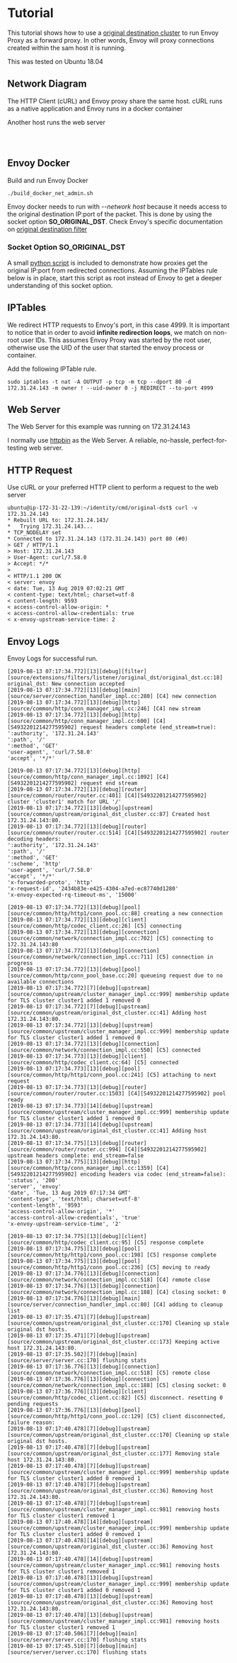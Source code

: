 # Tutorial

This tutorial shows how to use a [original destination cluster](https://www.envoyproxy.io/docs/envoy/latest/intro/arch_overview/upstream/service_discovery#arch-overview-service-discovery-types-original-destination) to run Envoy Proxy as a forward proxy. In other words, Envoy will proxy connections created within the sam host it is running.

This was tested on Ubuntu 18.04


## Network Diagram

The HTTP Client (cURL) and Envoy proxy share the same host. cURL runs as a native application and Envoy runs in a  docker container

Another host runs the web server

```

                                                               
```

## Envoy Docker

Build and run Envoy Docker

```
./build_docker_net_admin.sh
```

Envoy docker needs to run with *--network host* because it needs access to the original destination IP:port of the packet. This is done by using the socket option **SO_ORIGINAL_DST**. Check Envoy's specific documentation on [original destination filter](https://www.envoyproxy.io/docs/envoy/latest/configuration/listener_filters/original_dst_filter)


### Socket Option SO_ORIGINAL_DST

A small [python script](./original_destination.py) is included to demonstrate how proxies get the original IP:port from redirected connections. Assuming the IPTables rule below is in place, start this script as root instead of Envoy to get a deeper understanding of this socket option.

## IPTables

We redirect HTTP requests to Envoy's port, in this case 4999. It is important to notice that in order to avoid **infinite redirection loops**, we match on non-root user IDs. This assumes Envoy Proxy was started by the root user, otherwise use the UID of the user that started the envoy process or container.

Add the following IPTable rule. 

```
sudo iptables -t nat -A OUTPUT -p tcp -m tcp --dport 80 -d  172.31.24.143 -m owner ! --uid-owner 0 -j REDIRECT --to-port 4999
```

## Web Server

The Web Server for this example was running on 172.31.24.143

I normally use [httpbin](http://httpbin.org/) as the Web Server. A reliable, no-hassle, perfect-for-testing web server.

## HTTP Request

Use cURL or your preferred HTTP client to perform a request to the web server

```
ubuntu@ip-172-31-22-139:~/identity/cmd/original-dst$ curl -v 172.31.24.143
* Rebuilt URL to: 172.31.24.143/
*   Trying 172.31.24.143...
* TCP_NODELAY set
* Connected to 172.31.24.143 (172.31.24.143) port 80 (#0)
> GET / HTTP/1.1
> Host: 172.31.24.143
> User-Agent: curl/7.58.0
> Accept: */*
>
< HTTP/1.1 200 OK
< server: envoy
< date: Tue, 13 Aug 2019 07:02:21 GMT
< content-type: text/html; charset=utf-8
< content-length: 9593
< access-control-allow-origin: *
< access-control-allow-credentials: true
< x-envoy-upstream-service-time: 2
```
## Envoy Logs

Envoy Logs for successful run.

```
[2019-08-13 07:17:34.772][13][debug][filter] [source/extensions/filters/listener/original_dst/original_dst.cc:18] original_dst: New connection accepted
[2019-08-13 07:17:34.772][13][debug][main] [source/server/connection_handler_impl.cc:280] [C4] new connection
[2019-08-13 07:17:34.772][13][debug][http] [source/common/http/conn_manager_impl.cc:246] [C4] new stream
[2019-08-13 07:17:34.772][13][debug][http] [source/common/http/conn_manager_impl.cc:600] [C4][S4932201214277595902] request headers complete (end_stream=true):
':authority', '172.31.24.143'
':path', '/'
':method', 'GET'
'user-agent', 'curl/7.58.0'
'accept', '*/*'

[2019-08-13 07:17:34.772][13][debug][http] [source/common/http/conn_manager_impl.cc:1092] [C4][S4932201214277595902] request end stream
[2019-08-13 07:17:34.772][13][debug][router] [source/common/router/router.cc:401] [C4][S4932201214277595902] cluster 'cluster1' match for URL '/'
[2019-08-13 07:17:34.772][13][debug][upstream] [source/common/upstream/original_dst_cluster.cc:87] Created host 172.31.24.143:80.
[2019-08-13 07:17:34.772][13][debug][router] [source/common/router/router.cc:514] [C4][S4932201214277595902] router decoding headers:
':authority', '172.31.24.143'
':path', '/'
':method', 'GET'
':scheme', 'http'
'user-agent', 'curl/7.58.0'
'accept', '*/*'
'x-forwarded-proto', 'http'
'x-request-id', '2434b83e-e425-4304-a7ed-ec87740d1280'
'x-envoy-expected-rq-timeout-ms', '15000'

[2019-08-13 07:17:34.772][13][debug][pool] [source/common/http/http1/conn_pool.cc:88] creating a new connection
[2019-08-13 07:17:34.772][13][debug][client] [source/common/http/codec_client.cc:26] [C5] connecting
[2019-08-13 07:17:34.772][13][debug][connection] [source/common/network/connection_impl.cc:702] [C5] connecting to 172.31.24.143:80
[2019-08-13 07:17:34.772][13][debug][connection] [source/common/network/connection_impl.cc:711] [C5] connection in progress
[2019-08-13 07:17:34.772][13][debug][pool] [source/common/http/conn_pool_base.cc:20] queueing request due to no available connections
[2019-08-13 07:17:34.772][7][debug][upstream] [source/common/upstream/cluster_manager_impl.cc:999] membership update for TLS cluster cluster1 added 1 removed 0
[2019-08-13 07:17:34.772][7][debug][upstream] [source/common/upstream/original_dst_cluster.cc:41] Adding host 172.31.24.143:80.
[2019-08-13 07:17:34.772][13][debug][upstream] [source/common/upstream/cluster_manager_impl.cc:999] membership update for TLS cluster cluster1 added 1 removed 0
[2019-08-13 07:17:34.772][13][debug][connection] [source/common/network/connection_impl.cc:550] [C5] connected
[2019-08-13 07:17:34.773][13][debug][client] [source/common/http/codec_client.cc:64] [C5] connected
[2019-08-13 07:17:34.773][13][debug][pool] [source/common/http/http1/conn_pool.cc:241] [C5] attaching to next request
[2019-08-13 07:17:34.773][13][debug][router] [source/common/router/router.cc:1503] [C4][S4932201214277595902] pool ready
[2019-08-13 07:17:34.773][14][debug][upstream] [source/common/upstream/cluster_manager_impl.cc:999] membership update for TLS cluster cluster1 added 1 removed 0
[2019-08-13 07:17:34.773][14][debug][upstream] [source/common/upstream/original_dst_cluster.cc:41] Adding host 172.31.24.143:80.
[2019-08-13 07:17:34.775][13][debug][router] [source/common/router/router.cc:994] [C4][S4932201214277595902] upstream headers complete: end_stream=false
[2019-08-13 07:17:34.775][13][debug][http] [source/common/http/conn_manager_impl.cc:1359] [C4][S4932201214277595902] encoding headers via codec (end_stream=false):
':status', '200'
'server', 'envoy'
'date', 'Tue, 13 Aug 2019 07:17:34 GMT'
'content-type', 'text/html; charset=utf-8'
'content-length', '9593'
'access-control-allow-origin', '*'
'access-control-allow-credentials', 'true'
'x-envoy-upstream-service-time', '2'

[2019-08-13 07:17:34.775][13][debug][client] [source/common/http/codec_client.cc:95] [C5] response complete
[2019-08-13 07:17:34.775][13][debug][pool] [source/common/http/http1/conn_pool.cc:198] [C5] response complete
[2019-08-13 07:17:34.775][13][debug][pool] [source/common/http/http1/conn_pool.cc:236] [C5] moving to ready
[2019-08-13 07:17:34.776][13][debug][connection] [source/common/network/connection_impl.cc:518] [C4] remote close
[2019-08-13 07:17:34.776][13][debug][connection] [source/common/network/connection_impl.cc:188] [C4] closing socket: 0
[2019-08-13 07:17:34.776][13][debug][main] [source/server/connection_handler_impl.cc:80] [C4] adding to cleanup list
[2019-08-13 07:17:35.471][7][debug][upstream] [source/common/upstream/original_dst_cluster.cc:170] Cleaning up stale original dst hosts.
[2019-08-13 07:17:35.471][7][debug][upstream] [source/common/upstream/original_dst_cluster.cc:173] Keeping active host 172.31.24.143:80.
[2019-08-13 07:17:35.502][7][debug][main] [source/server/server.cc:170] flushing stats
[2019-08-13 07:17:36.776][13][debug][connection] [source/common/network/connection_impl.cc:518] [C5] remote close
[2019-08-13 07:17:36.776][13][debug][connection] [source/common/network/connection_impl.cc:188] [C5] closing socket: 0
[2019-08-13 07:17:36.776][13][debug][client] [source/common/http/codec_client.cc:82] [C5] disconnect. resetting 0 pending requests
[2019-08-13 07:17:36.776][13][debug][pool] [source/common/http/http1/conn_pool.cc:129] [C5] client disconnected, failure reason:
[2019-08-13 07:17:40.478][7][debug][upstream] [source/common/upstream/original_dst_cluster.cc:170] Cleaning up stale original dst hosts.
[2019-08-13 07:17:40.478][7][debug][upstream] [source/common/upstream/original_dst_cluster.cc:177] Removing stale host 172.31.24.143:80.
[2019-08-13 07:17:40.478][7][debug][upstream] [source/common/upstream/cluster_manager_impl.cc:999] membership update for TLS cluster cluster1 added 0 removed 1
[2019-08-13 07:17:40.478][7][debug][upstream] [source/common/upstream/original_dst_cluster.cc:36] Removing host 172.31.24.143:80.
[2019-08-13 07:17:40.478][7][debug][upstream] [source/common/upstream/cluster_manager_impl.cc:981] removing hosts for TLS cluster cluster1 removed 1
[2019-08-13 07:17:40.478][14][debug][upstream] [source/common/upstream/cluster_manager_impl.cc:999] membership update for TLS cluster cluster1 added 0 removed 1
[2019-08-13 07:17:40.478][14][debug][upstream] [source/common/upstream/original_dst_cluster.cc:36] Removing host 172.31.24.143:80.
[2019-08-13 07:17:40.478][14][debug][upstream] [source/common/upstream/cluster_manager_impl.cc:981] removing hosts for TLS cluster cluster1 removed 1
[2019-08-13 07:17:40.478][13][debug][upstream] [source/common/upstream/cluster_manager_impl.cc:999] membership update for TLS cluster cluster1 added 0 removed 1
[2019-08-13 07:17:40.478][13][debug][upstream] [source/common/upstream/original_dst_cluster.cc:36] Removing host 172.31.24.143:80.
[2019-08-13 07:17:40.478][13][debug][upstream] [source/common/upstream/cluster_manager_impl.cc:981] removing hosts for TLS cluster cluster1 removed 1
[2019-08-13 07:17:40.506][7][debug][main] [source/server/server.cc:170] flushing stats
[2019-08-13 07:17:45.510][7][debug][main] [source/server/server.cc:170] flushing stats
```